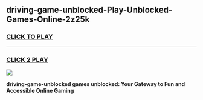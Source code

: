 
## driving-game-unblocked-Play-Unblocked-Games-Online-2z25k
<h3>
<a href="https://premium76.site?title=driving-game-unblocked&ref=25A">CLICK TO PLAY</a></h3>
<hr>

<h3>
<a href="https://premium76.site?title=driving-game-unblocked&ref=25A">CLICK 2 PLAY</a>
  
</h3>

<a href="https://premium76.site?title=driving-game-unblocked&ref=25A"><img src="https://clearcache.store/games.png"></a>


**driving-game-unblocked games unblocked: Your Gateway to Fun and Accessible Online Gaming**
